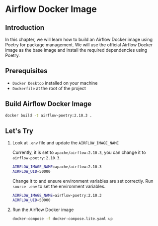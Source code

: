 # Airflow Docker Image

## Introduction

In this chapter, we will learn how to build an Airflow Docker image using Poetry for package management. We will use the official Airflow Docker image as the base image and install the required dependencies using Poetry.

## Prerequisites

- `Docker Desktop` installed on your machine
- `Dockerfile` at the root of the project

## Build Airflow Docker Image

```bash
docker build -t airflow-poetry:2.10.3 .
```

## Let's Try

1. Look at `.env` file and update the `AIRFLOW_IMAGE_NAME`

   Currently, it is set to `apache/airflow:2.10.3`, you can change it to `airflow-poetry:2.10.3`.

   ```bash
   AIRFLOW_IMAGE_NAME=apache/airflow:2.10.3
   AIRFLOW_UID=50000
   ```

   Change it to and ensure environment variables are set correctly. Run `source .env` to set the environment variables.

   ```bash
   AIRFLOW_IMAGE_NAME=airflow-poetry:2.10.3
   AIRFLOW_UID=50000
   ```

2. Run the Airflow Docker image

   ```bash
   docker-compose -f docker-compose.lite.yaml up
   ```

